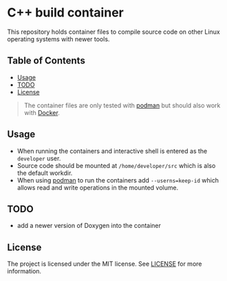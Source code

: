# C++ build container

This repository holds container files to compile source code on other Linux
operating systems with newer tools.

## Table of Contents

* [Usage](#usage)
* [TODO](#todo)
* [License](#license)

> The container files are only tested with [podman][] but should also work with
> [Docker][].

## Usage

- When running the containers and interactive shell is entered as the
  `developer` user.
- Source code should be mounted at `/home/developer/src` which is also the
  default workdir.
- When using [podman][] to run the containers add `--userns=keep-id` which
  allows read and write operations in the mounted volume.

## TODO

- add a newer version of Doxygen into the container

## License

The project is licensed under the MIT license. See [LICENSE](LICENSE) for more
information.

[podman]: https://podman.io/
[Docker]: https://www.docker.com/
